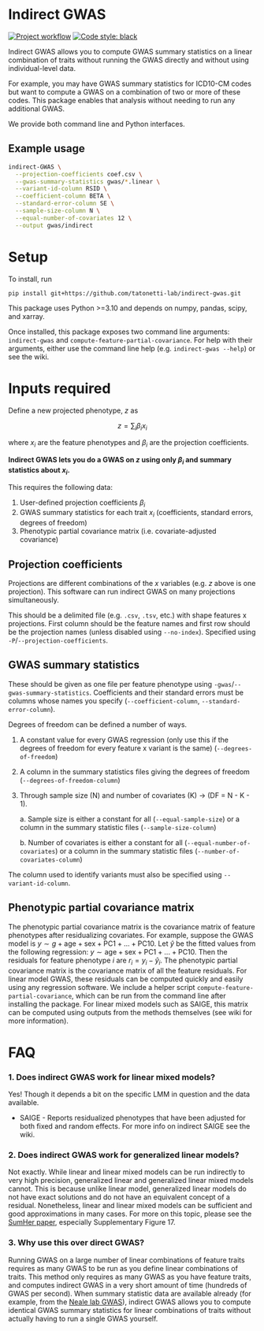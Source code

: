 # Indirect GWAS

[![Project workflow](https://github.com/tatonetti-lab/indirect-gwas/actions/workflows/python-package.yml/badge.svg)](https://github.com/tatonetti-lab/indirect-gwas/actions)
[![Code style: black](https://img.shields.io/badge/code%20style-black-000000.svg)](https://github.com/psf/black)

Indirect GWAS allows you to compute GWAS summary statistics on a linear combination of traits without running the GWAS directly and without using individual-level data.

For example, you may have GWAS summary statistics for ICD10-CM codes but want to compute a GWAS on a combination of two or more of these codes.
This package enables that analysis without needing to run any additional GWAS.

We provide both command line and Python interfaces.

## Example usage

```bash
indirect-GWAS \
  --projection-coefficients coef.csv \
  --gwas-summary-statistics gwas/*.linear \
  --variant-id-column RSID \
  --coefficient-column BETA \
  --standard-error-column SE \
  --sample-size-column N \
  --equal-number-of-covariates 12 \
  --output gwas/indirect
```

# Setup

To install, run
```
pip install git+https://github.com/tatonetti-lab/indirect-gwas.git
```

This package uses Python >=3.10 and depends on numpy, pandas, scipy, and xarray.

Once installed, this package exposes two command line arguments: `indirect-gwas` and `compute-feature-partial-covariance`.
For help with their arguments, either use the command line help (e.g. `indirect-gwas --help`) or see the wiki.

# Inputs required

Define a new projected phenotype, $z$ as

$$
z = \sum_i \beta_i x_i
$$

where $x_i$ are the feature phenotypes and $\beta_i$ are the projection coefficients.

**Indirect GWAS lets you do a GWAS on $z$ using only $\beta_i$ and summary statistics about $x_i$.**

This requires the following data:

1. User-defined projection coefficients $\beta_i$
2. GWAS summary statistics for each trait $x_i$ (coefficients, standard errors, degrees of freedom)
3. Phenotypic partial covariance matrix (i.e. covariate-adjusted covariance)

## Projection coefficients

Projections are different combinations of the $x$ variables (e.g. $z$ above is one projection).
This software can run indirect GWAS on many projections simultaneously.

This should be a delimited file (e.g. `.csv`, `.tsv`, etc.) with shape features x projections.
First column should be the feature names and first row should be the projection names (unless disabled using `--no-index`).
Specified using `-P`/`--projection-coefficients`.

## GWAS summary statistics

These should be given as one file per feature phenotype using `-gwas`/`--gwas-summary-statistics`.
Coefficients and their standard errors must be columns whose names you specify (`--coefficient-column`, `--standard-error-column`).

Degrees of freedom can be defined a number of ways.
1. A constant value for every GWAS regression (only use this if the degrees of freedom for every feature x variant is the same) (`--degrees-of-freedom`)
2. A column in the summary statistics files giving the degrees of freedom (`--degrees-of-freedom-column`)
3. Through sample size (N) and number of covariates (K) $\rightarrow$ (DF = N - K - 1).

    a. Sample size is either a constant for all (`--equal-sample-size`) or a column in the summary statistic files (`--sample-size-column`)

    b. Number of covariates is either a constant for all (`--equal-number-of-covariates`) or a column in the summary statistic files (`--number-of-covariates-column`)

The column used to identify variants must also be specified using `--variant-id-column`.

## Phenotypic partial covariance matrix

The phenotypic partial covariance matrix is the covariance matrix of feature phenotypes after residualizing covariates.
For example, suppose the GWAS model is $y \sim g + \mathrm{age} + \mathrm{sex} + \mathrm{PC1} + ... + \mathrm{PC10}$.
Let $\hat{y}$ be the fitted values from the following regression: $y \sim \mathrm{age} + \mathrm{sex} + \mathrm{PC1} + ... + \mathrm{PC10}$.
Then the residuals for feature phenotype $i$ are $r_i = y_i - \hat{y}_i$.
The phenotypic partial covariance matrix is the covariance matrix of all the feature residuals.
For linear model GWAS, these residuals can be computed quickly and easily using any regression software.
We include a helper script `compute-feature-partial-covariance`, which can be run from the command line after installing the package.
For linear mixed models such as SAIGE, this matrix can be computed using outputs from the methods themselves (see wiki for more information).

# FAQ

### 1. Does indirect GWAS work for linear mixed models?

Yes!
Though it depends a bit on the specific LMM in question and the data available.

* SAIGE - Reports residualized phenotypes that have been adjusted for both fixed and random effects. For more info on indirect SAIGE see the wiki.
<!-- * Regenie -->

### 2. Does indirect GWAS work for generalized linear models?

Not exactly.
While linear and linear mixed models can be run indirectly to very high precision, generalized linear and generalized linear mixed models cannot.
This is because unlike linear model, generalized linear models do not have exact solutions and do not have an equivalent concept of a residual.
Nonetheless, linear and linear mixed models can be sufficient and good approximations in many cases.
For more on this topic, please see the [SumHer paper](https://doi.org/10.1038/s41588-018-0279-5), especially Supplementary Figure 17.

### 3. Why use this over direct GWAS?

Running GWAS on a large number of linear combinations of feature traits requires as many GWAS to be run as you define linear combinations of traits.
This method only requires as many GWAS as you have feature traits, and computes indirect GWAS in a very short amount of time (hundreds of GWAS per second).
When summary statistic data are available already (for example, from the [Neale lab GWAS](http://www.nealelab.is/uk-biobank)), indirect GWAS allows you to compute identical GWAS summary statistics for linear combinations of traits without actually having to run a single GWAS yourself.
